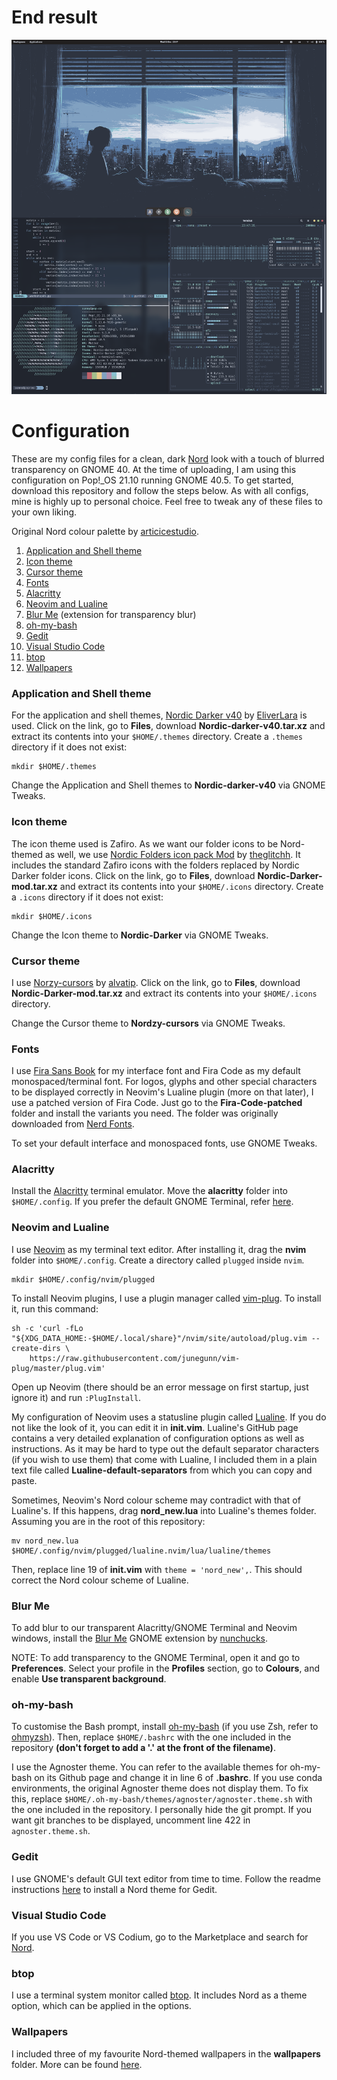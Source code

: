 # End result

![image info](./Screenshot.png)

# Configuration

These are my config files for a clean, dark [Nord](https://www.nordtheme.com/) look with a touch of blurred transparency on GNOME 40. At the time of uploading, I am using this configuration on Pop!_OS 21.10 running GNOME 40.5.
To get started, download this repository and follow the steps below. As with all configs, mine is highly up to personal choice. Feel free to tweak any of these files to your own liking.

Original Nord colour palette by [articicestudio](https://github.com/arcticicestudio).

1. [Application and Shell theme](#app-and-shell)
2. [Icon theme](#icon-theme)
3. [Cursor theme](#cursor-theme)
4. [Fonts](#fonts)
5. [Alacritty](#alacritty)
6. [Neovim and Lualine](#neovim-and-lualine)
7. [Blur Me](#blur-me) (extension for transparency blur)
8. [oh-my-bash](#oh-my-bash)
9. [Gedit](#gedit)
10. [Visual Studio Code](#vs-code)
11. [btop](#btop)
12. [Wallpapers](#wallpapers)

### Application and Shell theme<a name="app-and-shell"></a>

For the application and shell themes, [Nordic Darker v40](https://www.gnome-look.org/p/1267246/) by [EliverLara](https://www.gnome-look.org/u/eliverlara) is used. Click on the link, go to **Files**, download **Nordic-darker-v40.tar.xz** and extract its contents into your `$HOME/.themes` directory. Create a `.themes` directory if it does not exist:

    mkdir $HOME/.themes

Change the Application and Shell themes to **Nordic-darker-v40** via GNOME Tweaks.

### Icon theme<a name="icon-theme"></a>

The icon theme used is Zafiro. As we want our folder icons to be Nord-themed as well, we use [Nordic Folders icon pack Mod](https://www.gnome-look.org/p/1473069/) by [theglitchh](https://www.gnome-look.org/u/theglitchh). It includes the standard Zafiro icons with the folders replaced by Nordic Darker folder icons. Click on the link, go to **Files**, download **Nordic-Darker-mod.tar.xz** and extract its contents into your `$HOME/.icons` directory. Create a `.icons` directory if it does not exist:

    mkdir $HOME/.icons

Change the Icon theme to **Nordic-Darker** via GNOME Tweaks.

### Cursor theme<a name="cursor-theme"></a>

I use [Norzy-cursors](https://www.gnome-look.org/p/1571937) by [alvatip](https://www.gnome-look.org/u/alvatip). Click on the link, go to **Files**, download **Nordic-Darker-mod.tar.xz** and extract its contents into your `$HOME/.icons` directory. 

Change the Cursor theme to **Nordzy-cursors** via GNOME Tweaks.

### Fonts

I use [Fira Sans Book](https://www.fontsquirrel.com/fonts/fira-sans) for my interface font and Fira Code as my default monospaced/terminal font. For logos, glyphs and other special characters to be displayed correctly in Neovim's Lualine plugin (more on that later), I use a patched version of Fira Code. Just go to the **Fira-Code-patched** folder and install the variants you need. The folder was originally downloaded from [Nerd Fonts](https://www.nerdfonts.com/font-downloads).

To set your default interface and monospaced fonts, use GNOME Tweaks.

### Alacritty

Install the [Alacritty](https://github.com/alacritty/alacritty) terminal emulator. Move the **alacritty** folder into `$HOME/.config`. If you prefer the default GNOME Terminal, refer [here](https://github.com/arcticicestudio/nord-gnome-terminal).

### Neovim and Lualine<a name="neovim-and-lualine"></a>

I use [Neovim](https://github.com/neovim/neovim) as my terminal text editor. After installing it, drag the **nvim** folder into `$HOME/.config`. Create a directory called `plugged` inside `nvim`. 

    mkdir $HOME/.config/nvim/plugged

To install Neovim plugins, I use a plugin manager called [vim-plug](https://github.com/junegunn/vim-plug). To install it, run this command:

    sh -c 'curl -fLo "${XDG_DATA_HOME:-$HOME/.local/share}"/nvim/site/autoload/plug.vim --create-dirs \
        https://raw.githubusercontent.com/junegunn/vim-plug/master/plug.vim'
        
Open up Neovim (there should be an error message on first startup, just ignore it) and run `:PlugInstall`. 

My configuration of Neovim uses a statusline plugin called [Lualine](https://github.com/nvim-lualine/lualine.nvim). If you do not like the look of it, you can edit it in **init.vim**. Lualine's GitHub page contains a very detailed explanation of configuration options as well as instructions. As it may be hard to type out the default separator characters (if you wish to use them) that come with Lualine, I included them in a plain text file called **Lualine-default-separators** from which you can copy and paste.

Sometimes, Neovim's Nord colour scheme may contradict with that of Lualine's. If this happens, drag **nord_new.lua** into Lualine's themes folder. Assuming you are in the root of this repository:

    mv nord_new.lua $HOME/.config/nvim/plugged/lualine.nvim/lua/lualine/themes
   
Then, replace line 19 of **init.vim** with `theme = 'nord_new',`. This should correct the Nord colour scheme of Lualine.
   
### Blur Me<a name="blur-me"></a>

To add blur to our transparent Alacritty/GNOME Terminal and Neovim windows, install the [Blur Me](https://extensions.gnome.org/extension/4236/blur-me/) GNOME extension by [nunchucks](https://extensions.gnome.org/accounts/profile/nunchucks). 

NOTE: To add transparency to the GNOME Terminal, open it and go to **Preferences**. Select your profile in the **Profiles** section, go to **Colours**, and enable **Use transparent background**.

### oh-my-bash

To customise the Bash prompt, install [oh-my-bash](https://github.com/ohmybash/oh-my-bash) (if you use Zsh, refer to [ohmyzsh](https://github.com/ohmyzsh/ohmyzsh)). Then, replace `$HOME/.bashrc` with the one included in the repository **(don't forget to add a '.' at the front of the filename)**. 

I use the Agnoster theme. You can refer to the available themes for oh-my-bash on its Github page and change it in line 6 of **.bashrc**. If you use conda environments, the original Agnoster theme does not display them. To fix this, replace `$HOME/.oh-my-bash/themes/agnoster/agnoster.theme.sh` with the one included in the repository. I personally hide the git prompt. If you want git branches to be displayed, uncomment line 422 in `agnoster.theme.sh`.

### Gedit

I use GNOME's default GUI text editor from time to time. Follow the readme instructions [here](https://github.com/arcticicestudio/nord-gedit) to install a Nord theme for Gedit.

### Visual Studio Code<a name="vs-code"></a>

If you use VS Code or VS Codium, go to the Marketplace and search for [Nord](https://marketplace.visualstudio.com/items?itemName=arcticicestudio.nord-visual-studio-code).

### btop

I use a terminal system monitor called [btop](https://github.com/aristocratos/btop). It includes Nord as a theme option, which can be applied in the options.

### Wallpapers

I included three of my favourite Nord-themed wallpapers in the **wallpapers** folder. More can be found [here](https://github.com/linuxdotexe/nordic-wallpapers).
